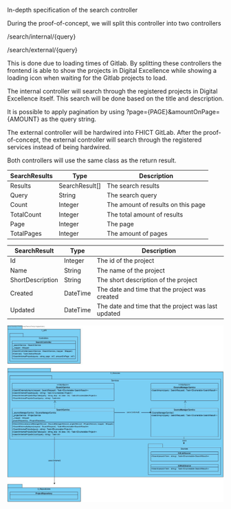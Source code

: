 In-depth specification of the search controller

During the proof-of-concept, we will split this controller into two controllers

/search/internal/{query}

/search/external/{query}

This is done due to loading times of Gitlab.
By splitting these controllers the frontend is able to show the projects in Digital Excellence while showing a loading icon when waiting for the Gitlab projects to load.

The internal controller will search through the registered projects in Digital Excellence itself. This search will be done based on the title and description.

It is possible to apply pagination by using ?page={PAGE}&amountOnPage={AMOUNT} as the query string.



The external controller will be hardwired into FHICT GitLab.
After the proof-of-concept, the external controller will search through the registered services instead of being hardwired.



Both controllers will use the same class as the return result.

| SearchResults | Type           | Description                        |
| ------------- | -------------- | ---------------------------------- |
| Results       | SearchResult[] | The search results                 |
| Query         | String         | The search query                   |
| Count         | Integer        | The amount of results on this page |
| TotalCount    | Integer        | The total amount of results        |
| Page          | Integer        | The page                           |
| TotalPages    | Integer        | The amount of pages                |



| SearchResult | Type | Description |
| ------ | ------ | ------ |
| Id | Integer | The id of the project |
| Name | String | The name of the project |
| ShortDescription | String | The short description of the project |
| Created | DateTime | The date and time that the project was created |
| Updated | DateTime | The date and time that the project was last updated |

![Class_Diagram2](uploads/e17bc012e3fa941b748b0bfb96f90264/Class_Diagram2.jpg)
